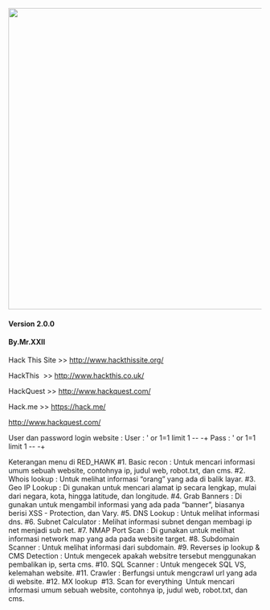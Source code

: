 <p align="center">
	<img src="https://i.imgur.com/GNWwMFb.png" width="600px">
</p>

#### Version 2.0.0
#### By.Mr.XXII


Hack This Site >> http://www.hackthissite.org/

HackThis  >> http://www.hackthis.co.uk/

HackQuest >> http://www.hackquest.com/

Hack.me >> https://hack.me/

http://www.hackquest.com/

User dan password login website :
User : ' or 1=1 limit 1 -- -+
Pass : ' or 1=1 limit 1 -- -+

Keterangan menu di RED_HAWK 
#1. Basic recon : Untuk mencari informasi umum sebuah website, contohnya ip, judul web, robot.txt, dan cms. 
#2. Whois lookup : Untuk melihat informasi “orang” yang ada di balik layar. 
#3. Geo IP Lookup : Di gunakan untuk mencari alamat ip secara lengkap, mulai dari negara, kota, hingga latitude, dan longitude. 
#4. Grab Banners : Di gunakan untuk mengambil informasi yang ada pada “banner”, biasanya berisi XSS - Protection, dan Vary. 
#5. DNS Lookup : Untuk melihat informasi dns. 
#6. Subnet Calculator : Melihat informasi subnet dengan membagi ip net menjadi sub net. 
#7. NMAP Port Scan : Di gunakan untuk melihat informasi network map yang ada pada website target. 
#8. Subdomain Scanner : Untuk melihat informasi dari subdomain. 
#9. Reverses ip lookup & CMS Detection : Untuk mengecek apakah websitre tersebut menggunakan pembalikan ip, serta cms. 
#10. SQL Scanner : Untuk mengecek SQL VS, kelemahan website. 
#11. Crawler : Berfungsi untuk mengcrawl url yang ada di website. 
#12. MX lookup  
#13. Scan for everything  Untuk mencari informasi umum sebuah website, contohnya ip, judul web, robot.txt, dan cms. 
